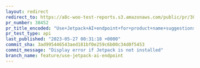 ```yaml
---
layout: redirect
redirect_to: https://a8c-woo-test-reports.s3.amazonaws.com/public/pr/38452/api/index.html
pr_number: 38452
pr_title_encoded: "Use+Jetpack+AI+endpoint+for+product+name+suggestions"
pr_test_type: api
last_published: "2023-05-27 00:31:18 +0000"
commit_sha: 3ad995446543aed181bf0e259c6b00c34d0f5453
commit_message: "Display error if Jetpack is not installed"
branch_name: feature/use-jetpack-ai-endpoint
---
```

